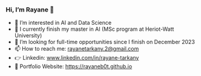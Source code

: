 ### Hi, I’m Rayane 👋
* 👀 I’m interested in AI and Data Science
* 🌱 I currently finish my master in AI (MSc program at Heriot-Watt University)
* 💞️ I’m looking for full-time opportunities since I finish on December 2023
* 📫 How to reach me: rayanetarkany.2@gmail.com
* 👉 Linkedin: www.linkedin.com/in/rayane-tarkany
* 📁 Portfolio Website: https://rayaneb0t.github.io

<!--
**rayaneB0t/rayaneB0t** is a ✨ _special_ ✨ repository because its `README.md` (this file) appears on your GitHub profile.

Here are some ideas to get you started:

- 🔭 I’m currently working on ...
- 🌱 I’m currently learning ...
- 👯 I’m looking to collaborate on ...
- 🤔 I’m looking for help with ...
- 💬 Ask me about ...
- 📫 How to reach me: ...
- 😄 Pronouns: ...
- ⚡ Fun fact: ...
-->
